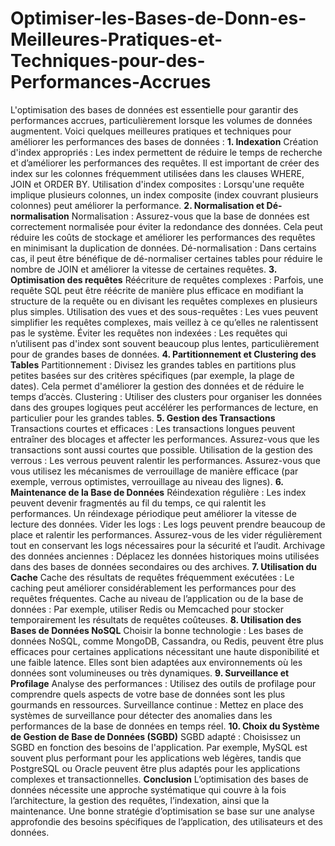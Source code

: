# Optimiser-les-Bases-de-Donn-es-Meilleures-Pratiques-et-Techniques-pour-des-Performances-Accrues
L'optimisation des bases de données est essentielle pour garantir des performances accrues, particulièrement lorsque les volumes de données augmentent. Voici quelques meilleures pratiques et techniques pour améliorer les performances des bases de données :
**1. Indexation**
Création d'index appropriés : Les index permettent de réduire le temps de recherche et d’améliorer les performances des requêtes. Il est important de créer des index sur les colonnes fréquemment utilisées dans les clauses WHERE, JOIN et ORDER BY.
Utilisation d'index composites : Lorsqu'une requête implique plusieurs colonnes, un index composite (index couvrant plusieurs colonnes) peut améliorer la performance.
**2. Normalisation et Dé-normalisation**
Normalisation : Assurez-vous que la base de données est correctement normalisée pour éviter la redondance des données. Cela peut réduire les coûts de stockage et améliorer les performances des requêtes en minimisant la duplication de données.
Dé-normalisation : Dans certains cas, il peut être bénéfique de dé-normaliser certaines tables pour réduire le nombre de JOIN et améliorer la vitesse de certaines requêtes.
**3. Optimisation des requêtes**
Réécriture de requêtes complexes : Parfois, une requête SQL peut être réécrite de manière plus efficace en modifiant la structure de la requête ou en divisant les requêtes complexes en plusieurs plus simples.
Utilisation des vues et des sous-requêtes : Les vues peuvent simplifier les requêtes complexes, mais veillez à ce qu’elles ne ralentissent pas le système.
Éviter les requêtes non indexées : Les requêtes qui n’utilisent pas d'index sont souvent beaucoup plus lentes, particulièrement pour de grandes bases de données.
**4. Partitionnement et Clustering des Tables**
Partitionnement : Divisez les grandes tables en partitions plus petites basées sur des critères spécifiques (par exemple, la plage de dates). Cela permet d'améliorer la gestion des données et de réduire le temps d’accès.
Clustering : Utiliser des clusters pour organiser les données dans des groupes logiques peut accélérer les performances de lecture, en particulier pour les grandes tables.
**5. Gestion des Transactions**
Transactions courtes et efficaces : Les transactions longues peuvent entraîner des blocages et affecter les performances. Assurez-vous que les transactions sont aussi courtes que possible.
Utilisation de la gestion des verrous : Les verrous peuvent ralentir les performances. Assurez-vous que vous utilisez les mécanismes de verrouillage de manière efficace (par exemple, verrous optimistes, verrouillage au niveau des lignes).
**6. Maintenance de la Base de Données**
Réindexation régulière : Les index peuvent devenir fragmentés au fil du temps, ce qui ralentit les performances. Un réindexage périodique peut améliorer la vitesse de lecture des données.
Vider les logs : Les logs peuvent prendre beaucoup de place et ralentir les performances. Assurez-vous de les vider régulièrement tout en conservant les logs nécessaires pour la sécurité et l’audit.
Archivage des données anciennes : Déplacez les données historiques moins utilisées dans des bases de données secondaires ou des archives.
**7. Utilisation du Cache**
Cache des résultats de requêtes fréquemment exécutées : Le caching peut améliorer considérablement les performances pour des requêtes fréquentes.
Cache au niveau de l’application ou de la base de données : Par exemple, utiliser Redis ou Memcached pour stocker temporairement les résultats de requêtes coûteuses.
**8. Utilisation des Bases de Données NoSQL**
Choisir la bonne technologie : Les bases de données NoSQL, comme MongoDB, Cassandra, ou Redis, peuvent être plus efficaces pour certaines applications nécessitant une haute disponibilité et une faible latence. Elles sont bien adaptées aux environnements où les données sont volumineuses ou très dynamiques.
**9. Surveillance et Profilage**
Analyse des performances : Utilisez des outils de profilage pour comprendre quels aspects de votre base de données sont les plus gourmands en ressources.
Surveillance continue : Mettez en place des systèmes de surveillance pour détecter des anomalies dans les performances de la base de données en temps réel.
**10. Choix du Système de Gestion de Base de Données (SGBD)**
SGBD adapté : Choisissez un SGBD en fonction des besoins de l'application. Par exemple, MySQL est souvent plus performant pour les applications web légères, tandis que PostgreSQL ou Oracle peuvent être plus adaptés pour les applications complexes et transactionnelles.
**Conclusion**
L’optimisation des bases de données nécessite une approche systématique qui couvre à la fois l’architecture, la gestion des requêtes, l’indexation, ainsi que la maintenance. Une bonne stratégie d’optimisation se base sur une analyse approfondie des besoins spécifiques de l’application, des utilisateurs et des données.
